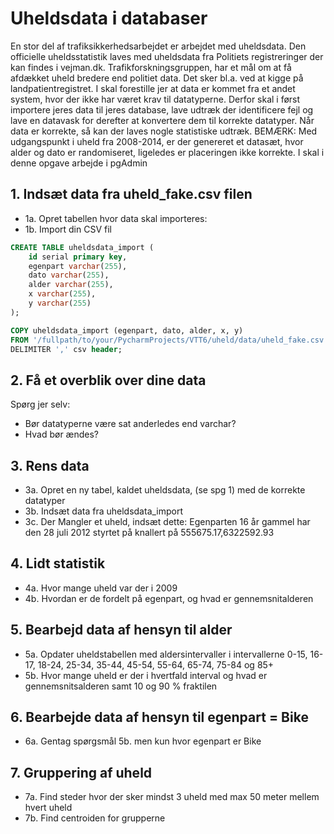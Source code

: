 # Uheldsdata i databaser

En stor del af trafiksikkerhedsarbejdet er arbejdet med uheldsdata. Den officielle uheldsstatistik laves med uheldsdata fra Politiets registreringer der kan findes i vejman.dk.
Trafikforskningsgruppen, har et mål om at få afdækket uheld bredere end politiet data. Det sker bl.a. ved at kigge på landpatientregistret.
I skal forestille jer at data er kommet fra et andet system, hvor der ikke har været krav til datatyperne. Derfor skal i først importere jeres data til jeres database, lave udtræk der identificere fejl og lave en datavask for derefter at konvertere dem til korrekte datatyper. Når data er korrekte, så kan der laves nogle statistiske udtræk.
BEMÆRK: Med udgangspunkt i uheld fra 2008-2014, er der genereret et datasæt, hvor alder og dato er randomiseret, ligeledes er placeringen ikke korrekte.
I skal i denne opgave arbejde i pgAdmin


## 1. Indsæt data fra uheld_fake.csv filen
- 1a. Opret tabellen hvor data skal importeres:
- 1b. Import din CSV fil

```sql
CREATE TABLE uheldsdata_import (
	id serial primary key,
	egenpart varchar(255),
	dato varchar(255),
	alder varchar(255),
	x varchar(255),
	y varchar(255)
);
```

```sql
COPY uheldsdata_import (egenpart, dato, alder, x, y)
FROM '/fullpath/to/your/PycharmProjects/VTT6/uheld/data/uheld_fake.csv'
DELIMITER ',' csv header;
```

## 2. Få et overblik over dine data
Spørg jer selv:
-  Bør datatyperne være sat anderledes end varchar?
-  Hvad bør ændes?


## 3. Rens data
- 3a. Opret en ny tabel, kaldet uheldsdata, (se spg 1) med de korrekte datatyper
- 3b. Indsæt data fra uheldsdata_import
- 3c. Der Mangler et uheld, indsæt dette: Egenparten 16 år gammel har den 28 juli 2012 styrtet på knallert på 555675.17,6322592.93



## 4. Lidt statistik
- 4a. Hvor mange uheld var der i 2009
- 4b. Hvordan er de fordelt på egenpart, og hvad er gennemsnitalderen



## 5. Bearbejd data af hensyn til alder
- 5a. Opdater uheldstabellen med aldersintervaller i intervallerne 0-15, 16-17, 18-24, 25-34, 35-44, 45-54, 55-64, 65-74, 75-84 og 85+
- 5b. Hvor mange uheld er der i hvertfald interval og hvad er gennemsnitsalderen samt 10 og 90 % fraktilen



## 6. Bearbejde data af hensyn til egenpart = Bike
- 6a. Gentag spørgsmål 5b. men kun hvor egenpart er Bike



## 7. Gruppering af uheld
- 7a. Find steder hvor der sker mindst 3 uheld med max 50 meter mellem hvert uheld
- 7b. Find centroiden for grupperne
